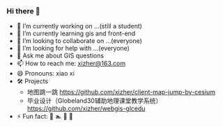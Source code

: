 ### Hi there 👋

- 🔭 I’m currently working on ...(still a student)
- 🌱 I’m currently learning gis and front-end
- 👯 I’m looking to collaborate on ...(everyone)
- 🤔 I’m looking for help with ...(everyone)
- 💬 Ask me about GIS questions
- 📫 How to reach me: xizher@163.com
- 😄 Pronouns: xiao xi
- 🛠 Projects
  - 地图跳一跳 https://github.com/xizher/client-map-jump-by-cesium
  - 毕业设计（Globeland30辅助地理课堂教学系统） https://github.com/xizher/webgis-glcedu
- ⚡ Fun fact: 🏸 🏊‍ 🏓 🎾
